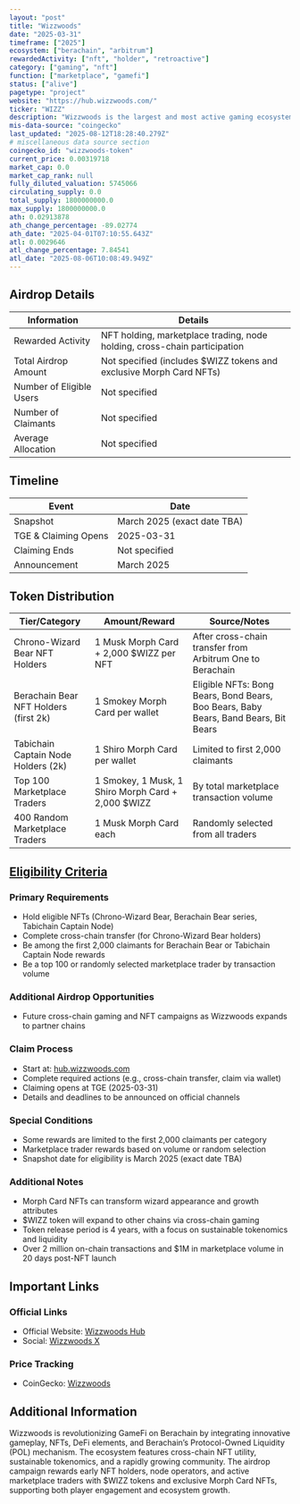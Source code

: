 ```yaml
---
layout: "post"
title: "Wizzwoods"
date: "2025-03-31"
timeframe: ["2025"]
ecosystem: ["berachain", "arbitrum"]
rewardedActivity: ["nft", "holder", "retroactive"]
category: ["gaming", "nft"]
function: ["marketplace", "gamefi"]
status: ["alive"]
pagetype: "project"
website: "https://hub.wizzwoods.com/"
ticker: "WIZZ"
description: "Wizzwoods is the largest and most active gaming ecosystem on Berachain, pioneering cross-chain GameFi with NFTs, sustainable tokenomics, and deep DeFi integration."
mis-data-source: "coingecko"
last_updated: "2025-08-12T18:28:40.279Z"
# miscellaneous data source section
coingecko_id: "wizzwoods-token"
current_price: 0.00319718
market_cap: 0.0
market_cap_rank: null
fully_diluted_valuation: 5745066
circulating_supply: 0.0
total_supply: 1800000000.0
max_supply: 1800000000.0
ath: 0.02913878
ath_change_percentage: -89.02774
ath_date: "2025-04-01T07:10:55.643Z"
atl: 0.0029646
atl_change_percentage: 7.84541
atl_date: "2025-08-06T10:08:49.949Z"
---
```


## Airdrop Details

| Information              | Details                                                                   |
| ------------------------ | ------------------------------------------------------------------------- |
| Rewarded Activity        | NFT holding, marketplace trading, node holding, cross-chain participation |
| Total Airdrop Amount     | Not specified (includes $WIZZ tokens and exclusive Morph Card NFTs)       |
| Number of Eligible Users | Not specified                                                             |
| Number of Claimants      | Not specified                                                             |
| Average Allocation       | Not specified                                                             |

## Timeline

| Event                | Date                        |
| -------------------- | --------------------------- |
| Snapshot             | March 2025 (exact date TBA) |
| TGE & Claiming Opens | 2025-03-31                  |
| Claiming Ends        | Not specified               |
| Announcement         | March 2025                  |

## Token Distribution

| Tier/Category                         | Amount/Reward                                      | Source/Notes                                                                        |
| ------------------------------------- | -------------------------------------------------- | ----------------------------------------------------------------------------------- |
| Chrono-Wizard Bear NFT Holders        | 1 Musk Morph Card + 2,000 $WIZZ per NFT            | After cross-chain transfer from Arbitrum One to Berachain                           |
| Berachain Bear NFT Holders (first 2k) | 1 Smokey Morph Card per wallet                     | Eligible NFTs: Bong Bears, Bond Bears, Boo Bears, Baby Bears, Band Bears, Bit Bears |
| Tabichain Captain Node Holders (2k)   | 1 Shiro Morph Card per wallet                      | Limited to first 2,000 claimants                                                    |
| Top 100 Marketplace Traders           | 1 Smokey, 1 Musk, 1 Shiro Morph Card + 2,000 $WIZZ | By total marketplace transaction volume                                             |
| 400 Random Marketplace Traders        | 1 Musk Morph Card each                             | Randomly selected from all traders                                                  |

## [Eligibility Criteria](https://x.com/WizzwoodsGame/status/1905238551698276848)

### Primary Requirements

- Hold eligible NFTs (Chrono-Wizard Bear, Berachain Bear series, Tabichain Captain Node)
- Complete cross-chain transfer (for Chrono-Wizard Bear holders)
- Be among the first 2,000 claimants for Berachain Bear or Tabichain Captain Node rewards
- Be a top 100 or randomly selected marketplace trader by transaction volume

### Additional Airdrop Opportunities

- Future cross-chain gaming and NFT campaigns as Wizzwoods expands to partner chains

### Claim Process

- Start at: [hub.wizzwoods.com](https://hub.wizzwoods.com/)
- Complete required actions (e.g., cross-chain transfer, claim via wallet)
- Claiming opens at TGE (2025-03-31)
- Details and deadlines to be announced on official channels

### Special Conditions

- Some rewards are limited to the first 2,000 claimants per category
- Marketplace trader rewards based on volume or random selection
- Snapshot date for eligibility is March 2025 (exact date TBA)

### Additional Notes

- Morph Card NFTs can transform wizard appearance and growth attributes
- $WIZZ token will expand to other chains via cross-chain gaming
- Token release period is 4 years, with a focus on sustainable tokenomics and liquidity
- Over 2 million on-chain transactions and $1M in marketplace volume in 20 days post-NFT launch

## Important Links

### Official Links

- Official Website: [Wizzwoods Hub](https://hub.wizzwoods.com/)
- Social: [Wizzwoods X](https://x.com/WizzwoodsGame/status/1905238551698276848)

### Price Tracking

- CoinGecko: [Wizzwoods](https://www.coingecko.com/en/coins/wizzwoods-token)

## Additional Information

Wizzwoods is revolutionizing GameFi on Berachain by integrating innovative gameplay, NFTs, DeFi elements, and Berachain’s Protocol-Owned Liquidity (POL) mechanism. The ecosystem features cross-chain NFT utility, sustainable tokenomics, and a rapidly growing community. The airdrop campaign rewards early NFT holders, node operators, and active marketplace traders with $WIZZ tokens and exclusive Morph Card NFTs, supporting both player engagement and ecosystem growth.